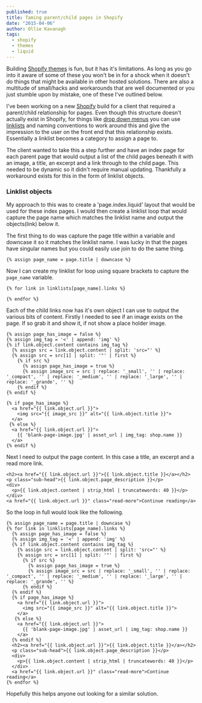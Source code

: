 ```yaml
---
published: true
title: Taming parent/child pages in Shopify
date: "2015-04-06"
author: Ollie Kavanagh
tags: 
  - shopify
  - themes
  - liquid
---
```


Building [Shopify themes](https://themes.shopify.com/) is fun, but it has it's limitations. As long as you go into it aware of some of these you won't be in for a shock when it doesn't do things that might be available in other hosted solutions. There are also a multitude of small/hacks and workarounds that are well documented or you just stumble upon by mistake, one of these I've outlined below.

I've been working on a new [Shopify](http://shopify.com) build for a client that required a parent/child relationship for pages. Even though this structure doesn't actually exist in Shopify, for things like [drop down menus](https://docs.shopify.com/manual/your-website/navigation/create-drop-down-menu) you can use [linklists](https://docs.shopify.com/themes/liquid-documentation/objects/linklist) and naming conventions to work around this and give the impression to the user on the front end that this relationship exists. Essentially a linklist becomes a category to assign a page to.

The client wanted to take this a step further and have an index page for each parent page that would output a list of the child pages beneath it with an image, a title, an excerpt and a link through to the child page. This needed to be dynamic so it didn't require manual updating. Thankfully a workaround exists for this in the form of linklist objects.

### Linklist objects

My approach to this was to create a 'page.index.liquid' layout that would be used for these index pages. I would then create a linklist loop that would capture the page name which matches the linklist name and output the objects(link) below it. 

The first thing to do was capture the page title within a variable and downcase it so it matches the linklist name. I was lucky in that the pages have singular names but you could easily use join to do the same thing.

```text
{% assign page_name = page.title | downcase %}
```

Now I can create my linklist for loop using square brackets to capture the `page_name` variable.

```text
{% for link in linklists[page_name].links %}

{% endfor %}
```

Each of the child links now has it's own object I can use to output the various bits of content. Firstly I needed to see if an image exists on the page. If so grab it and show it, if not show a place holder image.

```text
{% assign page_has_image = false %}  
{% assign img_tag = '<' | append: 'img' %}  
{% if link.object.content contains img_tag %}
  {% assign src = link.object.content | split: 'src="' %}
  {% assign src = src[1] | split: '"' | first %}
    {% if src %}
      {% assign page_has_image = true %}
      {% assign image_src = src | replace: '_small', '' | replace: '_compact', '' | replace: '_medium', '' | replace: '_large', '' | replace: '_grande', '' %}
    {% endif %}
{% endif %}

{% if page_has_image %}
  <a href="{{ link.object.url }}">
    <img src="{{ image_src }}" alt="{{ link.object.title }}">
  </a>
 {% else %}
  <a href="{{ link.object.url }}">
    {{ 'blank-page-image.jpg' | asset_url | img_tag: shop.name }}
  </a>
{% endif %}
```

Next I need to output the page content. In this case a title, an excerpt and a read more link.

```text
<h2><a href="{{ link.object.url }}">{{ link.object.title }}</a></h2>
<p class="sub-head">{{ link.object.page_description }}</p>
<div>
  <p>{{ link.object.content | strip_html | truncatewords: 40 }}</p>
</div>
<a href="{{ link.object.url }}" class="read-more">Continue reading</a>
```

So the loop in full would look like the following.

```text
{% assign page_name = page.title | downcase %}
{% for link in linklists[page_name].links %}
  {% assign page_has_image = false %}
  {% assign img_tag = '<' | append: 'img' %}
  {% if link.object.content contains img_tag %}
    {% assign src = link.object.content | split: 'src="' %}
    {% assign src = src[1] | split: '"' | first %}
      {% if src %}
        {% assign page_has_image = true %}
        {% assign image_src = src | replace: '_small', '' | replace: '_compact', '' | replace: '_medium', '' | replace: '_large', '' | replace: '_grande', '' %}
      {% endif %}
  {% endif %}
  {% if page_has_image %}
    <a href="{{ link.object.url }}">
      <img src="{{ image_src }}" alt="{{ link.object.title }}">
    </a>
   {% else %}
    <a href="{{ link.object.url }}">
      {{ 'blank-page-image.jpg' | asset_url | img_tag: shop.name }}
    </a>
  {% endif %}
  <h2><a href="{{ link.object.url }}">{{ link.object.title }}</a></h2>
  <p class="sub-head">{{ link.object.page_description }}</p>
  <div>
    <p>{{ link.object.content | strip_html | truncatewords: 40 }}</p>
  </div>
  <a href="{{ link.object.url }}" class="read-more">Continue reading</a>
{% endfor %}
```

Hopefully this helps anyone out looking for a similar solution. 